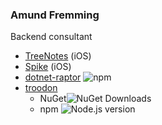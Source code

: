 ### Amund Fremming
Backend consultant
<br />
- [TreeNotes](https://apps.apple.com/no/app/treenotes/id6478814388?l=nb) (iOS)
- [Spike](https://apps.apple.com/no/app/spike-drikkelek/id6477693860?l=nb) (iOS)
- [dotnet-raptor](https://www.npmjs.com/package/dotnet-raptor) ![npm](https://img.shields.io/npm/dt/dotnet-raptor)
- [troodon](https://github.com/Amund-Fremming/troodon)
  - NuGet![NuGet Downloads](https://img.shields.io/nuget/dt/troodon.svg)
  - npm ![Node.js version](https://img.shields.io/badge/Node.js-18%2B-brightgreen)
